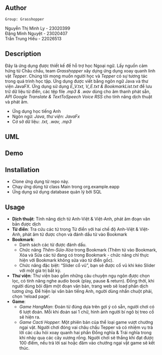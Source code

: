 ## Author
	Group: Grasshopper
Nguyễn Thị Minh Ly - 23020399 <br>
Đặng Minh Nguyệt - 23020407 <br>
Trần Trung Hiếu - 22026513 <br>

## Description
Đây là ứng dụng được thiết kế để hỗ trợ học Ngoại ngữ. Lấy nguồn cảm hứng từ Châu chấu, team <em>Grasshopper</em> xây dựng ứng dụng xoay quanh linh vật <em>Tepper</em>.
Chúng tôi mong muốn người học và <em>Tepper</em> có sự tương tác trong quá trình học tập. Ứng dụng được viết bằng ngôn ngữ Java và thư viện JavaFX. 
Ứng dụng sử dụng <em>E_V.txt, V_E.txt & BookmarkList.txt</em> để lưu trữ dữ liệu từ điển, các tệp file <em>.mp3 & .wav</em> dùng cho âm thanh phát sẵn,
<em>API Google Translate & TextToSpeech Voice RSS</em> cho tính năng dịch thuật và phát âm. <br>
- Ứng dụng học tiếng Anh
- Ngôn ngữ: <em>Java</em>, <em>thư viện: JavaFx</em>
- Cơ sở dữ liệu: <em>.txt, .wav, .mp3</em>

## UML

## Demo

## Installation
- Clone ứng dụng từ repo này. <br>
- Chạy ứng dùng từ class Main trong org.example.eapp <br>
- Ứng dụng sử dụng database quản lý bởi SQL <br>

## Usage
- **Dịch thuật**: Tính năng dịch từ Anh-Việt & Việt-Anh, phát âm đoạn văn bản được dịch <br>
- **Từ điển**: Tra cứu các từ trong Từ điển với hai chế độ Anh-Việt & Việt-Anh, phát âm từ được chọn và đánh dấu từ vào Bookmark <br>
- **Bookmark**:
  - Danh sách các từ được đánh dấu. 
  - Chức năng <em>Thêm-Sửa-Xóa</em> trong Bookmark (Thêm từ vào Bookmark, Xóa và Sửa các từ đang có trong Bookmark - chức năng chỉ thực hiện với Bookmark không sửa vào từ điển gốc). 
  - Chức năng đặc biệt: “Slider cổ vũ”, bạn sẽ được cổ vũ khi kéo Slider với 
  một giá trị bất kỳ. <br>
- **Thư viện**: Thư viện bao gồm những câu chuyện ngụ ngôn được chọn lọc, có tính năng nghe audio book (play, pause & return). Đồng thời, khi người dùng bôi đậm một đoạn văn bản, trang web sẽ load phần dịch tương ứng. Để hiện lại văn bản tiếng Anh, người dùng nhấn chuột phải, chọn ‘reload page’.
- **Game**: 
    - <em>Game HangMan</em>: Đoán từ đúng dựa trên gợi ý có sẵn, người chơi có 6 lượt đoán. Mỗi khi đoán sai 1 chữ, hình ảnh người bí ngô bị treo cổ sẽ hiện ra. 
    - <em>Game Cacti Hopper</em>: Một phiên bản của thể loại game vượt chướng ngại vật. Người chơi đóng vai châu chấu Tepper và có nhiệm vụ trả lời các câu hỏi xoay quanh hai phần Đồng nghĩa & Trái nghĩa trong khi nhảy qua các cây xương rồng. Người chơi sẽ thắng khi đạt được 100 điểm, nếu trả lời sai hoặc đâm vào chướng ngại vật game sẽ kết thúc.
